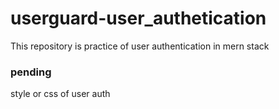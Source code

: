# userguard-user_authetication
This repository is practice of user authentication in mern stack

### pending
style or css of user auth
